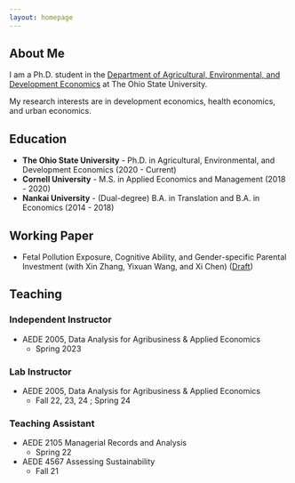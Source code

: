 ```yaml
---
layout: homepage
---
```


## About Me

I am a Ph.D. student in the [Department of Agricultural, Environmental, and Development Economics](https://aede.osu.edu/home) at The Ohio State University.      
      
My research interests are in development economics, health economics, and urban economics.         


## Education
- **The Ohio State University** - Ph.D. in Agricultural, Environmental, and Development Economics (2020 - Current)   
- **Cornell University** - M.S. in Applied Economics and Management (2018 - 2020)   
- **Nankai University** - (Dual-degree) B.A. in Translation and B.A. in Economics (2014 - 2018)   

## Working Paper
- Fetal Pollution Exposure, Cognitive Ability, and Gender-specific Parental Investment (with Xin Zhang, Yixuan Wang, and Xi Chen) ([Draft](https://ssrn.com/abstract=4954147))

## Teaching
### Independent Instructor
- AEDE 2005, Data Analysis for Agribusiness & Applied Economics
  - Spring 2023
  
### Lab Instructor
- AEDE 2005, Data Analysis for Agribusiness & Applied Economics
  - Fall 22, 23, 24 ; Spring 24

### Teaching Assistant
- AEDE 2105 Managerial Records and Analysis
  - Spring 22
- AEDE 4567 Assessing Sustainability
  - Fall 21

  
<div style='display: none'>
{% include_relative _includes/publications.md %}
</div>


